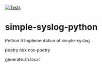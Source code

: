 <!--
     Copyright 2022 simple-syslog authors
     All rights reserved.
     Licensed under the Apache License, Version 2.0 (the "License");
     you may not use this file except in compliance with the License.
     You may obtain a copy of the License at

           http://www.apache.org/licenses/LICENSE-2.0

     Unless required by applicable law or agreed to in writing, software
     distributed under the License is distributed on an "AS IS" BASIS,
     WITHOUT WARRANTIES OR CONDITIONS OF ANY KIND, either express or implied.
     See the License for the specific language governing permissions and
     limitations under the License. Copyright 2022 simple-syslog authors
     All rights reserved.
-->
[![Tests](https://github.com/palindromicity/simple-syslog-python/workflows/Tests/badge.svg)](https://github.com/palindromicity/simple-syslog-python/actions?workflow=Tests)

# simple-syslog-python
Python 3 Implementation of simple-syslog

poetry
nox
nox-poetry

generate.sh.local
